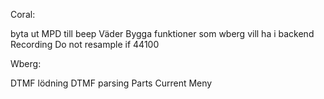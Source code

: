 Coral:

byta ut MPD till beep
Väder
Bygga funktioner som wberg vill ha i backend
Recording
Do not resample if 44100

Wberg:

DTMF lödning
DTMF parsing
Parts
Current Meny
